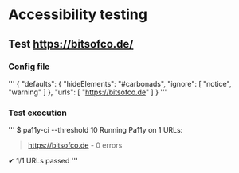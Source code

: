 # Accessibility testing

##  Test https://bitsofco.de/
### Config file

'''
{
  "defaults": {
    "hideElements": "#carbonads",
    "ignore": [ "notice", "warning" ]
  },
  "urls": [ "https://bitsofco.de" ]
}
'''

### Test execution
'''
$ pa11y-ci --threshold 10
Running Pa11y on 1 URLs:
 > https://bitsofco.de - 0 errors

✔ 1/1 URLs passed
'''
